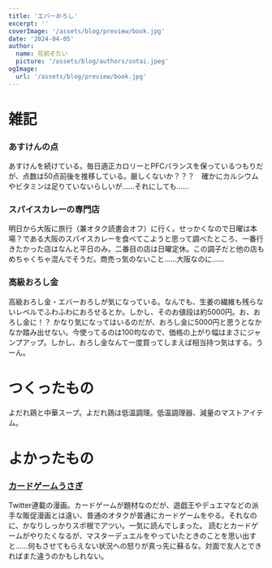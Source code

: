 ```yaml
---
title: 'エバーおろし'
excerpt: ''
coverImage: '/assets/blog/preview/book.jpg'
date: '2024-04-05'
author:
  name: 花初そたい
  picture: '/assets/blog/authors/sotai.jpeg'
ogImage:
  url: '/assets/blog/preview/book.jpg'
---
```

# 雑記
### あすけんの点
あすけんを続けている。毎日適正カロリーとPFCバランスを保っているつもりだが、点数は50点前後を推移している。厳しくないか？？？　確かにカルシウムやビタミンは足りていないらしいが……それにしても……

### スパイスカレーの専門店
明日から大阪に旅行（兼オタク読書会オフ）に行く。せっかくなので日曜は本場？である大阪のスパイスカレーを食べてこようと思って調べたところ、一番行きたかった店はなんと平日のみ。二番目の店は日曜定休。この調子だと他の店もめちゃくちゃ混んでそうだ。商売っ気のないこと……大阪なのに……

### 高級おろし金
高級おろし金・エバーおろしが気になっている。なんでも、生姜の繊維も残らないレベルでふわふわにおろせるとか。しかし、そのお値段は約5000円。お、おろし金に！？
かなり気になってはいるのだが、おろし金に5000円と思うとなかなか踏み出せない。今使ってるのは100均なので、価格の上がり幅はまさにジャンプアップ。しかし、おろし金なんて一度買ってしまえば相当持つ気はする。うーん。

# つくったもの
よだれ鶏と中華スープ。よだれ鶏は低温調理。低温調理器、減量のマストアイテム。

# よかったもの
### [カードゲームうさぎ](https://www.pixiv.net/artworks/98079583)
Twitter連載の漫画。カードゲームが題材なのだが、遊戯王やデュエマなどの派手な販促漫画とは違い、普通のオタクが普通にカードゲームをやる。それなのに、かなりしっかりスポ根でアツい。一気に読んでしまった。
読むとカードゲームがやりたくなるが、マスターデュエルをやっていたときのことを思い出すと……何もさせてもらえない状況への怒りが真っ先に蘇るな。対面で友人とできればまた違うのかもしれない。